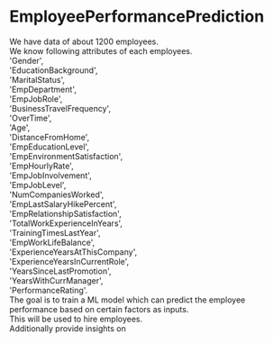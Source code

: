 # EmployeePerformancePrediction
We have data of about 1200 employees.   
We know following attributes of each employees.   
'Gender',   
'EducationBackground',   
'MaritalStatus',     
'EmpDepartment',   
'EmpJobRole',   
'BusinessTravelFrequency',   
'OverTime',    
'Age',   
'DistanceFromHome',   
'EmpEducationLevel',   
'EmpEnvironmentSatisfaction',   
'EmpHourlyRate',   
'EmpJobInvolvement',   
'EmpJobLevel',    
'NumCompaniesWorked',   
'EmpLastSalaryHikePercent',   
'EmpRelationshipSatisfaction',   
'TotalWorkExperienceInYears',   
'TrainingTimesLastYear',   
'EmpWorkLifeBalance',   
'ExperienceYearsAtThisCompany',   
'ExperienceYearsInCurrentRole',   
'YearsSinceLastPromotion',   
'YearsWithCurrManager',   
'PerformanceRating'.    
The goal is to  train a ML model which can predict the employee performance based on certain factors as inputs.   
This will be used to hire employees.  
Additionally provide insights on      


